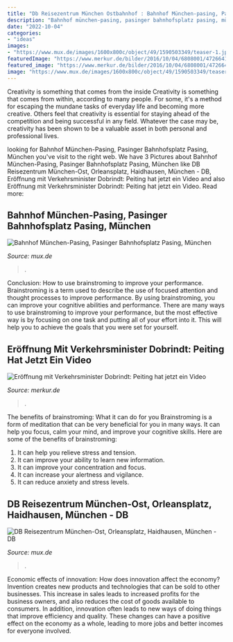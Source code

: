 ```yaml
---
title: "Db Reisezentrum München Ostbahnhof : Bahnhof München-pasing, Pasinger Bahnhofsplatz Pasing, München"
description: "Bahnhof münchen-pasing, pasinger bahnhofsplatz pasing, münchen"
date: "2022-10-04"
categories:
- "ideas"
images:
- "https://www.mux.de/images/1600x800c/object/49/1590503349/teaser-1.jpg"
featuredImage: "https://www.merkur.de/bilder/2016/10/04/6808001/472664198-videoreisezentrum-MmjSstiGCu04B0rT6b.jpg"
featured_image: "https://www.merkur.de/bilder/2016/10/04/6808001/472664198-videoreisezentrum-MmjSstiGCu04B0rT6b.jpg"
image: "https://www.mux.de/images/1600x800c/object/49/1590503349/teaser-1.jpg"
---
```



Creativity is something that comes from the inside
Creativity is something that comes from within, according to many people. For some, it's a method for escaping the mundane tasks of everyday life and becoming more creative. Others feel that creativity is essential for staying ahead of the competition and being successful in any field. Whatever the case may be, creativity has been shown to be a valuable asset in both personal and professional lives.

	

		
looking for Bahnhof München-Pasing, Pasinger Bahnhofsplatz Pasing, München you've visit to the right web. We have 3 Pictures about Bahnhof München-Pasing, Pasinger Bahnhofsplatz Pasing, München like DB Reisezentrum München-Ost, Orleansplatz, Haidhausen, München - DB, Eröffnung mit Verkehrsminister Dobrindt: Peiting hat jetzt ein Video and also Eröffnung mit Verkehrsminister Dobrindt: Peiting hat jetzt ein Video. Read more:
		
    
## Bahnhof München-Pasing, Pasinger Bahnhofsplatz Pasing, München

<img loading=lazy src="https://www.mux.de/images/1600x800c/object/49/1590503349/teaser-1.jpg" onerror="this.onerror=null;this.src='https://tse3.mm.bing.net/th?id=OIP.2MncQxDAltvkI-M0UIRsWwHaD8&amp;pid=15.1';" alt="Bahnhof München-Pasing, Pasinger Bahnhofsplatz Pasing, München">

_Source: mux.de_

>. 

	

Conclusion: How to use brainstroming to improve your performance.
Brainstroming is a term used to describe the use of focused attention and thought processes to improve performance. By using brainstroming, you can improve your cognitive abilities and performance. There are many ways to use brainstroming to improve your performance, but the most effective way is by focusing on one task and putting all of your effort into it. This will help you to achieve the goals that you were set for yourself.

    
## Eröffnung Mit Verkehrsminister Dobrindt: Peiting Hat Jetzt Ein Video

<img loading=lazy src="https://www.merkur.de/bilder/2016/10/04/6808001/472664198-videoreisezentrum-MmjSstiGCu04B0rT6b.jpg" onerror="this.onerror=null;this.src='https://tse1.mm.bing.net/th?id=OIP.S2eoK-0iugOqk1XskKVHUAHaEK&amp;pid=15.1';" alt="Eröffnung mit Verkehrsminister Dobrindt: Peiting hat jetzt ein Video">

_Source: merkur.de_

>. 

	

The benefits of brainstroming: What it can do for you
Brainstroming is a form of meditation that can be very beneficial for you in many ways. It can help you focus, calm your mind, and improve your cognitive skills. Here are some of the benefits of brainstroming: 
1. It can help you relieve stress and tension.
2. It can improve your ability to learn new information.
3. It can improve your concentration and focus. 
4. It can increase your alertness and vigilance. 
5. It can reduce anxiety and stress levels.

    
## DB Reisezentrum München-Ost, Orleansplatz, Haidhausen, München - DB

<img loading=lazy src="http://www.mux.de/images/1500x1200z/object/54/1211486854/db-reisecenter-muenchen-ost-1.JPG" onerror="this.onerror=null;this.src='https://tse2.mm.bing.net/th?id=OIP.dWVWTUVOXE6HAjv9ITHwtAHaFj&amp;pid=15.1';" alt="DB Reisezentrum München-Ost, Orleansplatz, Haidhausen, München - DB">

_Source: mux.de_

>. 

	

Economic effects of innovation: How does innovation affect the economy?
Invention creates new products and technologies that can be sold to other businesses. This increase in sales leads to increased profits for the business owners, and also reduces the cost of goods available to consumers. In addition, innovation often leads to new ways of doing things that improve efficiency and quality. These changes can have a positive effect on the economy as a whole, leading to more jobs and better incomes for everyone involved.

